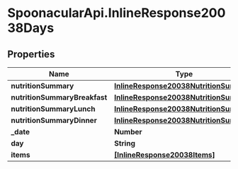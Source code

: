 # SpoonacularApi.InlineResponse20038Days

## Properties

Name | Type | Description | Notes
------------ | ------------- | ------------- | -------------
**nutritionSummary** | [**InlineResponse20038NutritionSummary**](InlineResponse20038NutritionSummary.md) |  | [optional] 
**nutritionSummaryBreakfast** | [**InlineResponse20038NutritionSummary**](InlineResponse20038NutritionSummary.md) |  | [optional] 
**nutritionSummaryLunch** | [**InlineResponse20038NutritionSummary**](InlineResponse20038NutritionSummary.md) |  | [optional] 
**nutritionSummaryDinner** | [**InlineResponse20038NutritionSummary**](InlineResponse20038NutritionSummary.md) |  | [optional] 
**_date** | **Number** |  | 
**day** | **String** |  | 
**items** | [**[InlineResponse20038Items]**](InlineResponse20038Items.md) |  | [optional] 


